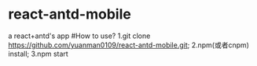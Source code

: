 # react-antd-mobile
a react+antd's app
#How to use?
1.git clone https://github.com/yuanman0109/react-antd-mobile.git;
2.npm(或者cnpm) install;
3.npm start